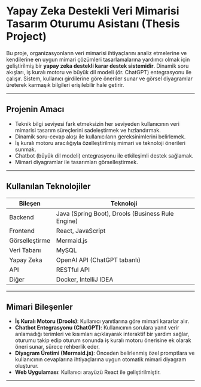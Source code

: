 # Yapay Zeka Destekli Veri Mimarisi Tasarım Oturumu Asistanı (Thesis Project)

Bu proje, organizasyonların veri mimarisi ihtiyaçlarını analiz etmelerine ve kendilerine en uygun mimari çözümleri tasarlamalarına yardımcı olmak için geliştirilmiş bir **yapay zeka destekli karar destek sistemidir**. Dinamik soru akışları, iş kuralı motoru ve büyük dil modeli (ör. ChatGPT) entegrasyonu ile çalışır. Sistem, kullanıcı girdilerine göre öneriler sunar ve görsel diyagramlar üreterek karmaşık bilgileri erişilebilir hale getirir.

---

## **Projenin Amacı**

- Teknik bilgi seviyesi fark etmeksizin her seviyeden kullanıcının veri mimarisi tasarım süreçlerini sadeleştirmek ve hızlandırmak.
- Dinamik soru-cevap akışı ile kullanıcıların gereksinimlerini belirlemek.
- İş kuralı motoru aracılığıyla özelleştirilmiş mimari ve teknoloji önerileri sunmak.
- Chatbot (büyük dil modeli) entegrasyonu ile etkileşimli destek sağlamak.
- Mimari diyagramlar ile tasarımları görselleştirmek.

---

##  **Kullanılan Teknolojiler**

| Bileşen | Teknoloji |
|----------|------------|
| Backend | Java (Spring Boot), Drools (Business Rule Engine) |
| Frontend | React, JavaScript |
| Görselleştirme | Mermaid.js |
| Veri Tabanı | MySQL |
| Yapay Zeka | OpenAI API (ChatGPT tabanlı) |
| API | RESTful API |
| Diğer | Docker, IntelliJ IDEA |

---

##  **Mimari Bileşenler**

- **İş Kuralı Motoru (Drools)**: Kullanıcı yanıtlarına göre mimari kararlar alır.
- **Chatbot Entegrasyonu (ChatGPT)**: Kullanıcının sorulara yanıt verir anlamadığı terimleri ve kısımları açıklayarak interaktif bir yardım sağlar, oturumu takip edip oturum sonunda iş kuralı motoru önerisine ek olarak öneri sunar, sürece rehberlik eder.
- **Diyagram Üretimi (Mermaid.js)**: Önceden belirlenmiş özel promptlara ve kullanıcının cevaplarına ihtiyaçlarına uygun otomatik mimari diyagram oluşturur.
- **Web Uygulaması**: Kullanıcı arayüzü React ile geliştirilmiştir.

---

